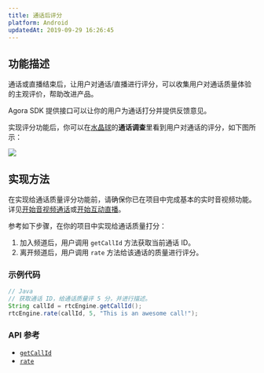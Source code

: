 ```yaml
---
title: 通话后评分
platform: Android
updatedAt: 2019-09-29 16:26:45
---
```


## 功能描述

通话或直播结束后，让用户对通话/直播进行评分，可以收集用户对通话质量体验的主观评价，帮助改进产品。

Agora SDK 提供接口可以让你的用户为通话打分并提供反馈意见。

实现评分功能后，你可以在[水晶球](./aa_guide)的**通话调查**里看到用户对通话的评分，如下图所示：

![](https://web-cdn.agora.io/docs-files/1545801192291)

## 实现方法

在实现给通话质量评分功能前，请确保你已在项目中完成基本的实时音视频功能。详见[开始音视频通话](start_call_android)或[开始互动直播](start_live_android)。

参考如下步骤，在你的项目中实现给通话质量打分：

1. 加入频道后，用户调用 `getCallId` 方法获取当前通话 ID。
2. 离开频道后，用户调用 `rate` 方法给该通话的质量进行评分。

### 示例代码

```java
// Java
// 获取通话 ID，给通话质量评 5 分，并进行描述。
String callId = rtcEngine.getCallId();
rtcEngine.rate(callId, 5, "This is an awesome call!");
```

### API 参考

- [`getCallId`](./API%20Reference/java/classio_1_1agora_1_1rtc_1_1_rtc_engine.html#aa4d80e8de0e8ae4d2fd3f153945d289f)
- [`rate`](./API%20Reference/java/classio_1_1agora_1_1rtc_1_1_rtc_engine.html#ab7083355af531cc43d455024bd1f7662)

